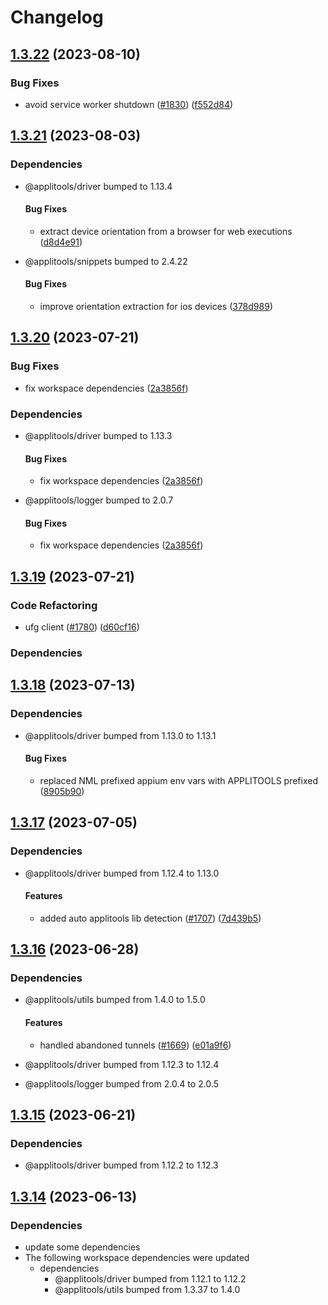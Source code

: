 # Changelog

## [1.3.22](https://github.com/applitools/eyes.sdk.javascript1/compare/js/spec-driver-playwright@1.3.21...js/spec-driver-playwright@1.3.22) (2023-08-10)


### Bug Fixes

* avoid service worker shutdown ([#1830](https://github.com/applitools/eyes.sdk.javascript1/issues/1830)) ([f552d84](https://github.com/applitools/eyes.sdk.javascript1/commit/f552d8425778f300cad31c0297a04f3f282f34e0))

## [1.3.21](https://github.com/applitools/eyes.sdk.javascript1/compare/js/spec-driver-playwright@1.3.20...js/spec-driver-playwright@1.3.21) (2023-08-03)


### Dependencies

* @applitools/driver bumped to 1.13.4
  #### Bug Fixes

  * extract device orientation from a browser for web executions ([d8d4e91](https://github.com/applitools/eyes.sdk.javascript1/commit/d8d4e919965fb9105915e762c397ec2cc57a8a71))



* @applitools/snippets bumped to 2.4.22
  #### Bug Fixes

  * improve orientation extraction for ios devices ([378d989](https://github.com/applitools/eyes.sdk.javascript1/commit/378d9894e4fbc7247087ccb8c46266dc4737e2e5))

## [1.3.20](https://github.com/applitools/eyes.sdk.javascript1/compare/js/spec-driver-playwright@1.3.19...js/spec-driver-playwright@1.3.20) (2023-07-21)


### Bug Fixes

* fix workspace dependencies ([2a3856f](https://github.com/applitools/eyes.sdk.javascript1/commit/2a3856f3ce3bcf1407f59c676653b6f218556760))


### Dependencies

* @applitools/driver bumped to 1.13.3
  #### Bug Fixes

  * fix workspace dependencies ([2a3856f](https://github.com/applitools/eyes.sdk.javascript1/commit/2a3856f3ce3bcf1407f59c676653b6f218556760))



* @applitools/logger bumped to 2.0.7
  #### Bug Fixes

  * fix workspace dependencies ([2a3856f](https://github.com/applitools/eyes.sdk.javascript1/commit/2a3856f3ce3bcf1407f59c676653b6f218556760))

## [1.3.19](https://github.com/applitools/eyes.sdk.javascript1/compare/js/spec-driver-playwright@1.3.18...js/spec-driver-playwright@1.3.19) (2023-07-21)


### Code Refactoring

* ufg client ([#1780](https://github.com/applitools/eyes.sdk.javascript1/issues/1780)) ([d60cf16](https://github.com/applitools/eyes.sdk.javascript1/commit/d60cf1616741a96b152a1548760bb98116e5c3f9))


### Dependencies



## [1.3.18](https://github.com/applitools/eyes.sdk.javascript1/compare/js/spec-driver-playwright@1.3.17...js/spec-driver-playwright@1.3.18) (2023-07-13)


### Dependencies

* @applitools/driver bumped from 1.13.0 to 1.13.1
  #### Bug Fixes

  * replaced NML prefixed appium env vars with APPLITOOLS prefixed ([8905b90](https://github.com/applitools/eyes.sdk.javascript1/commit/8905b90e7c4ec6e310f6e52c03bbcc7acf1ff2ab))

## [1.3.17](https://github.com/applitools/eyes.sdk.javascript1/compare/js/spec-driver-playwright@1.3.16...js/spec-driver-playwright@1.3.17) (2023-07-05)


### Dependencies

* @applitools/driver bumped from 1.12.4 to 1.13.0
  #### Features

  * added auto applitools lib detection ([#1707](https://github.com/applitools/eyes.sdk.javascript1/issues/1707)) ([7d439b5](https://github.com/applitools/eyes.sdk.javascript1/commit/7d439b52af55f3b0596c9d35d6ba85c717448023))

## [1.3.16](https://github.com/applitools/eyes.sdk.javascript1/compare/js/spec-driver-playwright@1.3.15...js/spec-driver-playwright@1.3.16) (2023-06-28)


### Dependencies

* @applitools/utils bumped from 1.4.0 to 1.5.0
  #### Features

  * handled abandoned tunnels ([#1669](https://github.com/applitools/eyes.sdk.javascript1/issues/1669)) ([e01a9f6](https://github.com/applitools/eyes.sdk.javascript1/commit/e01a9f6f7543fc5e6bd842acf6ee8de8cfb49998))
* @applitools/driver bumped from 1.12.3 to 1.12.4

* @applitools/logger bumped from 2.0.4 to 2.0.5


## [1.3.15](https://github.com/applitools/eyes.sdk.javascript1/compare/js/spec-driver-playwright@1.3.14...js/spec-driver-playwright@1.3.15) (2023-06-21)


### Dependencies

* @applitools/driver bumped from 1.12.2 to 1.12.3


## [1.3.14](https://github.com/applitools/eyes.sdk.javascript1/compare/js/spec-driver-playwright-v1.3.13...js/spec-driver-playwright@1.3.14) (2023-06-13)


### Dependencies

* update some dependencies
* The following workspace dependencies were updated
  * dependencies
    * @applitools/driver bumped from 1.12.1 to 1.12.2
    * @applitools/utils bumped from 1.3.37 to 1.4.0
